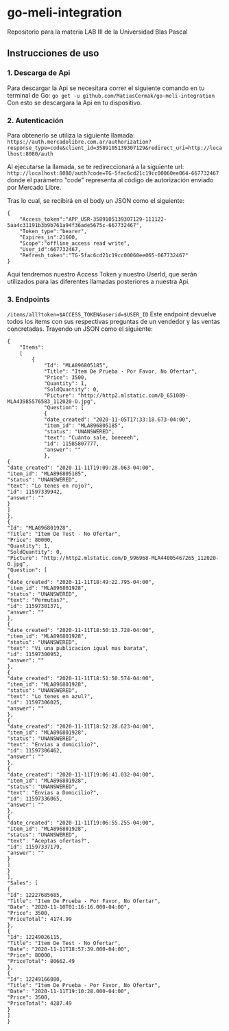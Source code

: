 # go-meli-integration
Repositorio para la materia LAB III de la Universidad Blas Pascal
## Instrucciones de uso
### 1. Descarga de Api
Para descargar la Api se necesitara correr el siguiente comando en tu terminal de Go:
`go get -u github.com/MatiasCermak/go-meli-integration`
Con esto se descargara la Api en tu dispositivo.
### 2.  Autenticación
Para obtenerlo se utiliza la siguiente llamada:
`https://auth.mercadolibre.com.ar/authorization?response_type=code&client_id=3589105139307129&redirect_uri=http://localhost:8080/auth`

Al ejecutarse la llamada, se te redireccionará a la siguiente url:
`http://localhost:8080/auth?code=TG-5fac6cd21c19cc00060ee064-667732467`
donde el parámetro "code" representa al código de autorización enviado por Mercado Libre.

Tras lo cual, se recibirá en el body un JSON  como el siguiente:

``` [JSON] 
{
	"Access_token":"APP_USR-3589105139307129-111122-5aa4c31191b3b9b761a94f36ade5675c-667732467",
	"Token_type":"bearer",
	"Expires_in":21600,
	"Scope":"offline_access read write",
	"User_id":667732467,
	"Refresh_token":"TG-5fac6cd21c19cc00060ee065-667732467"
}
```
Aquí tendremos nuestro Access Token y nuestro UserId, que serán utilizados para las diferentes llamadas posteriores a nuestra Api.
### 3. Endpoints

`/items/all?token=$ACCESS_TOKEN&userid=$USER_ID`
Este endpoint devuelve todos los items con sus respectivas preguntas de un vendedor y las ventas concretadas.
Trayendo un JSON  como el siguiente:

``` [JSON] 
{
	"Items": 
	[
		{
			"Id": "MLA896805185",
			"Title": "Item De Prueba - Por Favor, No Ofertar",
			"Price": 3500,
			"Quantity": 1,
			"SoldQuantity": 0,
			"Picture": "http://http2.mlstatic.com/D_651089-MLA43985576583_112020-O.jpg",
			"Question": [
			{
			"date_created": "2020-11-05T17:33:18.673-04:00",
			"item_id": "MLA896805185",
			"status": "UNANSWERED",
			"text": "Cuánto sale, boeeeeh",
			"id": 11585807777,
			"answer": ""
			},
{
"date_created": "2020-11-11T19:09:28.063-04:00",
"item_id": "MLA896805185",
"status": "UNANSWERED",
"text": "Lo tenes en rojo?",
"id": 11597339942,
"answer": ""
}
]
},
{
"Id": "MLA896801928",
"Title": "Item De Test - No Ofertar",
"Price": 80000,
"Quantity": 1,
"SoldQuantity": 0,
"Picture": "http://http2.mlstatic.com/D_996968-MLA44005467265_112020-O.jpg",
"Question": [
{
"date_created": "2020-11-11T18:49:22.795-04:00",
"item_id": "MLA896801928",
"status": "UNANSWERED",
"text": "Permutas?",
"id": 11597301371,
"answer": ""
},
{
"date_created": "2020-11-11T18:50:13.728-04:00",
"item_id": "MLA896801928",
"status": "UNANSWERED",
"text": "Vi una publicacion igual mas barata",
"id": 11597300952,
"answer": ""
},
{
"date_created": "2020-11-11T18:51:50.574-04:00",
"item_id": "MLA896801928",
"status": "UNANSWERED",
"text": "Lo tenes en azul?",
"id": 11597306025,
"answer": ""
},
{
"date_created": "2020-11-11T18:52:28.623-04:00",
"item_id": "MLA896801928",
"status": "UNANSWERED",
"text": "Envias a domicilio?",
"id": 11597306462,
"answer": ""
},
{
"date_created": "2020-11-11T19:06:41.032-04:00",
"item_id": "MLA896801928",
"status": "UNANSWERED",
"text": "Envias a Domicilio?",
"id": 11597336065,
"answer": ""
},
{
"date_created": "2020-11-11T19:06:55.255-04:00",
"item_id": "MLA896801928",
"status": "UNANSWERED",
"text": "Aceptas ofertas?",
"id": 11597337179,
"answer": ""
}
]
}
],
"Sales": [
{
"Id": 12227685685,
"Title": "Item De Prueba - Por Favor, No Ofertar",
"Date": "2020-11-10T01:16:16.000-04:00",
"Price": 3500,
"PriceTotal": 4174.99
},
{
"Id": 12249026115,
"Title": "Item De Test - No Ofertar",
"Date": "2020-11-11T18:57:39.000-04:00",
"Price": 80000,
"PriceTotal": 80662.49
},
{
"Id": 12249166880,
"Title": "Item De Prueba - Por Favor, No Ofertar",
"Date": "2020-11-11T19:10:28.000-04:00",
"Price": 3500,
"PriceTotal": 4287.49
}
]
}
```
<!--stackedit_data:
eyJoaXN0b3J5IjpbLTc2MzcxMjM0NiwxNjI5NTAwODk0LDIxND
QzMzExMTAsMjAxMTI4NzI1MCwyNTk4NzUwMDddfQ==
-->